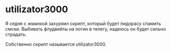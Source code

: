 # utilizator3000

Я седня с жманкой захуряил скрипт, который будет пидорасу спамить смски. Выбивать флудвейты на логин в телегу, надеюсь он будет сильно страдать.

Собственно скрипт называется utilizator3000.
